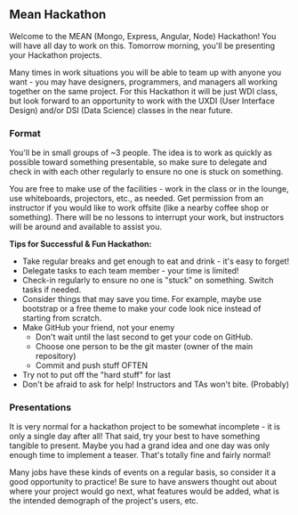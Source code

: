 ## Mean Hackathon

Welcome to the MEAN (Mongo, Express, Angular, Node) Hackathon! You will 
have all day to work on this. Tomorrow morning, you'll be presenting your 
Hackathon projects.

Many times in work situations you will be able to team up with anyone you 
want - you may have designers, programmers, and managers all working 
together on the same project. For this Hackathon it will be just WDI class, 
but look forward to an opportunity to work with the UXDI (User Interface 
Design) and/or DSI (Data Science) classes in the near future.

### Format

You'll be in small groups of ~3 people. The idea is to work as quickly as possible toward something presentable, so make sure to delegate and check in with each other regularly to ensure no one is stuck on something.

You are free to make use of the facilities - work in the class or in the lounge, use whiteboards, projectors, etc., as needed. Get permission from an instructor if you would like to work offsite (like a nearby coffee shop or something). There will be no lessons to interrupt your work, but instructors will be around and available to assist you.

**Tips for Successful & Fun Hackathon:**
* Take regular breaks and get enough to eat and drink - it's easy to forget!
* Delegate tasks to each team member - your time is limited!
* Check-in regularly to ensure no one is "stuck" on something. Switch tasks if needed.
* Consider things that may save you time. For example, maybe use bootstrap or a free theme to make your code look nice instead of starting from scratch.
* Make GitHub your friend, not your enemy
    * Don't wait until the last second to get your code on GitHub.
    * Choose one person to be the git master (owner of the main repository)
    * Commit and push stuff OFTEN
* Try not to put off the "hard stuff" for last
* Don't be afraid to ask for help! Instructors and TAs won't bite. (Probably)

### Presentations

It is very normal for a hackathon project to be somewhat incomplete - it 
is only a single day after all! That said, try your best to have something 
tangible to present. Maybe you had a grand idea and one day 
was only enough time to implement a teaser. That's totally fine and fairly 
normal! 

Many jobs have these kinds of events on a regular basis, so consider it a good opportunity to practice! Be sure to have answers thought out about where your project would go next, what features would be added, what is the intended demograph of the project's users, etc.
